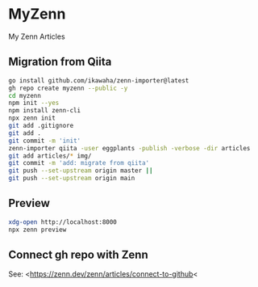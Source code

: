 # MyZenn

My Zenn Articles

## Migration from Qiita

```bash
go install github.com/ikawaha/zenn-importer@latest
gh repo create myzenn --public -y
cd myzenn
npm init --yes
npm install zenn-cli
npx zenn init
git add .gitignore
git add .
git commit -m 'init'
zenn-importer qiita -user eggplants -publish -verbose -dir articles
git add articles/* img/
git commit -m 'add: migrate from qiita'
git push --set-upstream origin master ||
git push --set-upstream origin main
```

## Preview

```bash
xdg-open http://localhost:8000
npx zenn preview
```

## Connect gh repo with Zenn

See: <https://zenn.dev/zenn/articles/connect-to-github<
